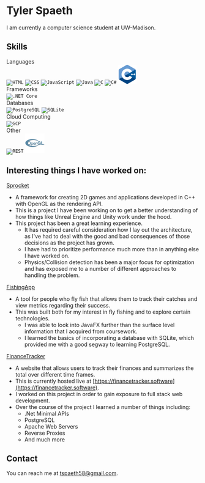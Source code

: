 # Tyler Spaeth

I am currently a computer science student at UW-Madison.  

## Skills
<div align="left">
  Languages<br/>
    <code><img width="50" src="https://user-images.githubusercontent.com/25181517/192158954-f88b5814-d510-4564-b285-dff7d6400dad.png" alt="HTML" title="HTML"/></code>
	  <code><img width="50" src="https://user-images.githubusercontent.com/25181517/183898674-75a4a1b1-f960-4ea9-abcb-637170a00a75.png" alt="CSS" title="CSS"/></code>
	  <code><img width="50" src="https://user-images.githubusercontent.com/25181517/117447155-6a868a00-af3d-11eb-9cfe-245df15c9f3f.png" alt="JavaScript" title="JavaScript"/></code>
	  <code><img width="50" src="https://user-images.githubusercontent.com/25181517/117201156-9a724800-adec-11eb-9a9d-3cd0f67da4bc.png" alt="Java" title="Java"/></code>
	  <code><img width="50" src="https://user-images.githubusercontent.com/25181517/192106070-46255bcf-65e6-4c6b-a296-bf8d0d8fb2a7.png" alt="C" title="C"/></code>
	  <code><img width="50" src="https://user-images.githubusercontent.com/25181517/121405384-444d7300-c95d-11eb-959f-913020d3bf90.png" alt="C#" title="C#"/></code>
	  <code><img src="https://raw.githubusercontent.com/devicons/devicon/master/icons/cplusplus/cplusplus-original.svg" width="50"/></code>
  <br/>
  Frameworks<br/>
	  <code><img width="50" src="https://user-images.githubusercontent.com/25181517/121405754-b4f48f80-c95d-11eb-8893-fc325bde617f.png" alt=".NET Core" title=".NET Core"/></code>
  <br/>
  Databases<br/>
    <code><img width="50" src="https://user-images.githubusercontent.com/25181517/117208740-bfb78400-adf5-11eb-97bb-09072b6bedfc.png" alt="PostgreSQL" title="PostgreSQL"/></code>
	  <code><img width="50" src="https://github.com/marwin1991/profile-technology-icons/assets/136815194/82df4543-236b-4e45-9604-5434e3faab17" alt="SQLite" title="SQLite"/></code>
  <br/>
  Cloud Computing<br/>	
    <code><img width="50" src="https://user-images.githubusercontent.com/25181517/183911547-990692bc-8411-4878-99a0-43506cdb69cf.png" alt="GCP" title="GCP"/></code>
  <br/>
  Other<br/>
    <code><img width="50" src="https://user-images.githubusercontent.com/25181517/192107858-fe19f043-c502-4009-8c47-476fc89718ad.png" alt="REST" title="REST"/></code>
    <code><img src="https://raw.githubusercontent.com/devicons/devicon/master/icons/opengl/opengl-original.svg" width="50"/></code>

</div>

## Interesting things I have worked on:
[Sprocket](https://github.com/TylerSpaeth/Sprocket)
- A framework for creating 2D games and applications developed in C++ with OpenGL as the rendering API.
- This is a project I have been working on to get a better understanding of how things like Unreal Engine and Unity work under the hood.
- This project has been a great learning experience.
  - It has required careful consideration how I lay out the architecture, as I've had to deal with the good and bad consequences of those decisions as the project has grown.
  - I have had to prioritize performance much more than in anything else I have worked on.
  - Physics/Collision detection has been a major focus for optimization and has exposed me to a number of different approaches to handling the problem.

[FishingApp](https://github.com/TylerSpaeth/FishingApp)
- A tool for people who fly fish that allows them to track their catches and view metrics regarding their success.
- This was built both for my interest in fly fishing and to explore certain technologies.
  - I was able to look into JavaFX further than the surface level information that I acquired from coursework.
  - I learned the basics of incorporating a database with SQLite, which provided me with a good segway to learning PostgreSQL.
  
[FinanceTracker](https://github.com/TylerSpaeth/FinanceTracker)
- A website that allows users to track their finances and summarizes the total over different time frames.
- This is currently hosted live at [https://financetracker.software](https://financetracker.software).
- I worked on this project in order to gain exposure to full stack web development.
- Over the course of the project I learned a number of things including:
  - .Net Minimal APIs
  - PostgreSQL
  - Apache Web Servers
  - Reverse Proxies
  - And much more

## Contact

You can reach me at tspaeth58@gmail.com.
